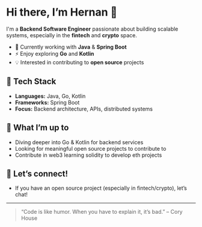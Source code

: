 # Hi there, I’m Hernan 👋

I'm a **Backend Software Engineer** passionate about building scalable systems, especially in the **fintech** and **crypto** space.

- 🔭 Currently working with **Java** & **Spring Boot**
- ⚡ Enjoy exploring **Go** and **Kotlin**
- 💡 Interested in contributing to **open source** projects

## 🚀 Tech Stack
- **Languages:** Java, Go, Kotlin
- **Frameworks:** Spring Boot
- **Focus:** Backend architecture, APIs, distributed systems

## 🌱 What I’m up to
- Diving deeper into Go & Kotlin for backend services
- Looking for meaningful open source projects to contribute to
- Contribute in web3 learning solidity to develop eth projects

## 🤝 Let’s connect!
- If you have an open source project (especially in fintech/crypto), let’s chat!

---

> “Code is like humor. When you have to explain it, it’s bad.” – Cory House
